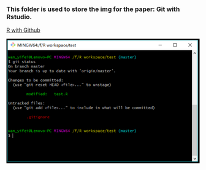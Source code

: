 ### This folder is used to store the img for the paper: Git with Rstudio.

[R with Github](https://github.com/Wan-Yifei/BioEng_Bioinformatics/blob/master/Git%20with%20Rstudio/draft%20of%20Using%20Rstudio%20with%20GitHub.md)

![image](https://raw.githubusercontent.com/Wan-Yifei/BioEng_Bioinformatics/master/Git%20with%20Rstudio/R%20status%202.PNG)
